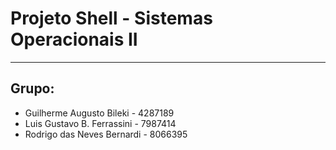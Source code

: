 # Projeto Shell - Sistemas Operacionais II

---------------------------------------------------
Grupo:
---------------------------------------------------
- Guilherme Augusto Bileki - 4287189
- Luis Gustavo B. Ferrassini - 7987414
- Rodrigo das Neves Bernardi - 8066395